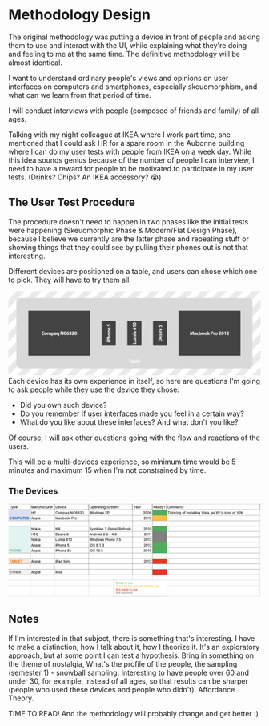 # Methodology Design

The original methodology was putting a device in front of people and asking them to use and interact with the UI, while explaining what they're doing and feeling to me at the same time. The definitive methodology will be almost identical.

I want to understand ordinary people's views and opinions on user interfaces on computers and smartphones, especially skeuomorphism, and what can we learn from that period of time.

I will conduct interviews with people (composed of friends and family) of all ages.

Talking with my night colleague at IKEA where I work part time, she mentioned that I could ask HR for a spare room in the Aubonne building where I can do my user tests with people from IKEA on a week day. While this idea sounds genius because of the number of people I can interview, I need to have a reward for people to be motivated to participate in my user tests. (Drinks? Chips? An IKEA accessory? 😭)

## The User Test Procedure
The procedure doesn't need to happen in two phases like the initial tests were happening (Skeuomorphic Phase & Modern/Flat Design Phase), because I believe we currently are the latter phase and repeating stuff or showing things that they could see by pulling their phones out is not that interesting.

Different devices are positioned on a table, and users can chose which one to pick. They will have to try them all.

![](../../../E_ASSETS/method/user-tests-disposition-scheme.png)
Each device has its own experience in itself, so here are questions I'm going to ask people while they use the device they chose:
- Did you own such device?
- Do you remember if user interfaces made you feel in a certain way?
- What do you like about these interfaces? And what don't you like?

Of course, I will ask other questions going with the flow and reactions of the users.

This will be a multi-devices experience, so minimum time would be 5 minutes and maximum 15 when I'm not constrained by time.

### The Devices
![](../../../E_ASSETS/method/devices-excel-screenshot.png)

## Notes
If I'm interested in that subject, there is something that's interesting.
I have to make a distinction, how I talk about it, how I theorize it.
It's an exploratory approach, but at some point I can test a hypothesis.
Bring in something on the theme of nostalgia, 
What's the profile of the people, the sampling (semester 1) - snowball sampling.
Interesting to have people over 60 and under 30, for example, instead of all ages, so that results can be sharper (people who used these devices and people who didn't).
Affordance Theory.

TIME TO READ!
And the methodology will probably change and get better :)